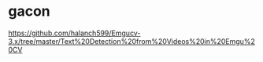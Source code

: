 # gacon

https://github.com/halanch599/Emgucv-3.x/tree/master/Text%20Detection%20from%20Videos%20in%20Emgu%20CV
